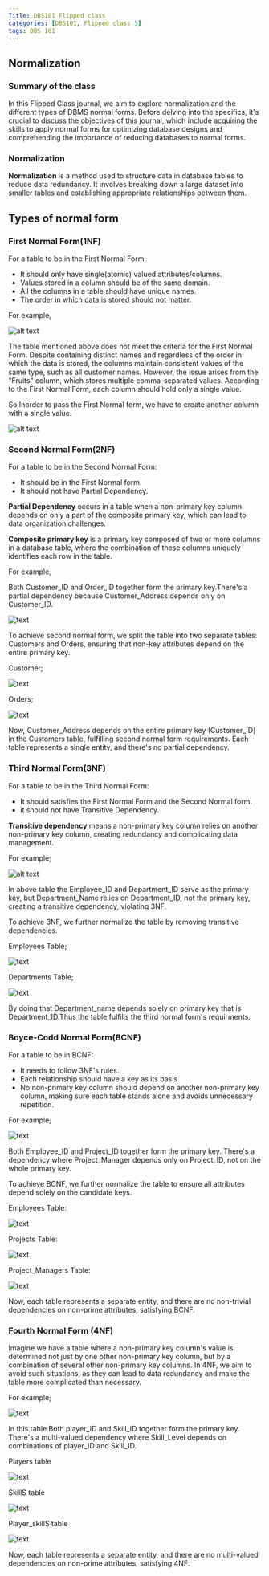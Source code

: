 ```yaml
---
Title: DBS101 Flipped class 
categories: [DBS101, Flipped class 5]
tags: DBS 101
---
```

##  Normalization
### Summary of the class
In this Flipped Class journal, we aim to explore normalization and the different types of DBMS normal forms. Before delving into the specifics, it's crucial to discuss the objectives of this journal, which include acquiring the skills to apply normal forms for optimizing database designs and comprehending the importance of reducing databases to normal forms.

### Normalization
**Normalization** is a method used to structure data in database tables to reduce data redundancy. It involves breaking down a large dataset into smaller tables and establishing appropriate relationships between them.

## Types of normal form 
###  First Normal Form(1NF)
For a table to be in the First Normal Form:
* It should only have single(atomic) valued attributes/columns. 
* Values stored in a column should be of the same domain.
* All the columns in a table should have unique names.
* The order in which data is stored should not matter.

For example,

![alt text](../Image/FNF1.png)

The table mentioned above does not meet the criteria for the First Normal Form. Despite containing distinct names and regardless of the order in which the data is stored, the columns maintain consistent values of the same type, such as all customer names. However, the issue arises from the "Fruits" column, which stores multiple comma-separated values. According to the First Normal Form, each column should hold only a single value.

So Inorder to pass the First Normal form, we have to create another column with a single value.

![alt text](../Image/FNF2.png)

###  Second Normal Form(2NF)
For a table to be in the Second Normal Form:
* It should be in the First Normal form.
* It should not have Partial Dependency.

**Partial Dependency** occurs in a table when a non-primary key column depends on only a part of the composite primary key, which can lead to data organization challenges.

**Composite primary key** is a primary key composed of two or more columns in a database table, where the combination of these columns uniquely identifies each row in the table.

For example,

Both Customer_ID and Order_ID together form the primary key.There's a partial dependency because Customer_Address depends only on Customer_ID.

![text](../Image/SNF1.png)

To achieve second normal form, we split the table into two separate tables: Customers and Orders, ensuring that non-key attributes depend on the entire primary key.

Customer;

![text](../Image/SNF2.png) 

Orders;

![text](../Image/SNF3.png)

Now, Customer_Address depends on the entire primary key (Customer_ID) in the Customers table, fulfilling second normal form requirements. Each table represents a single entity, and there's no partial dependency.

###  Third Normal Form(3NF)
For a table to be in the Third Normal Form:
* It should satisfies the First Normal Form and the Second Normal form.
* it should not have Transitive Dependency.

**Transitive dependency** means a non-primary key column relies on another non-primary key column, creating redundancy and complicating data management.

For example;

![alt text](../Image/TNF1.png)

In above table the Employee_ID and Department_ID serve as the primary key, but Department_Name relies on Department_ID, not the primary key, creating a transitive dependency, violating 3NF.

To achieve 3NF, we further normalize the table by removing transitive dependencies.

Employees Table;

![text](../Image/TNF2.png)

Departments Table;

![text](../Image/TNF3.png)

By doing that Department_name depends solely on primary key that is Department_ID.Thus the table fulfills the third normal form's requirments.

### Boyce-Codd Normal Form(BCNF)
For a table to be in BCNF:
* It needs to follow 3NF's rules.
* Each relationship should have a key as its basis.
* No non-primary key column should depend on another non-primary key column, making sure each table stands alone and avoids unnecessary repetition.

For example;

![text](../Image/BCNF1.png)

Both Employee_ID and Project_ID together form the primary key. There's a dependency where Project_Manager depends only on Project_ID, not on the whole primary key.

To achieve BCNF, we further normalize the table to ensure all attributes depend solely on the candidate keys.

Employees Table:

![text](../Image/BCNF2.png)

Projects Table:

![text](../Image/BCNF3.png)

Project_Managers Table:

![text](../Image/BCNF4.png)

Now, each table represents a separate entity, and there are no non-trivial dependencies on non-prime attributes, satisfying BCNF.

### Fourth Normal Form (4NF)
Imagine we have a table where a non-primary key column's value is determined not just by one other non-primary key column, but by a combination of several other non-primary key columns. In 4NF, we aim to avoid such situations, as they can lead to data redundancy and make the table more complicated than necessary.

For example;

![text](../Image/4NF1.png)

In this table Both player_ID and Skill_ID together form the primary key.
There's a multi-valued dependency where Skill_Level depends on combinations of player_ID and Skill_ID.

Players table

![text](../Image/4NF2.png)

SkillS table

![text](../Image/4NF3.png)

Player_skillS table 

![text](../Image/4NF4.png)

Now, each table represents a separate entity, and there are no multi-valued dependencies on non-prime attributes, satisfying 4NF.

